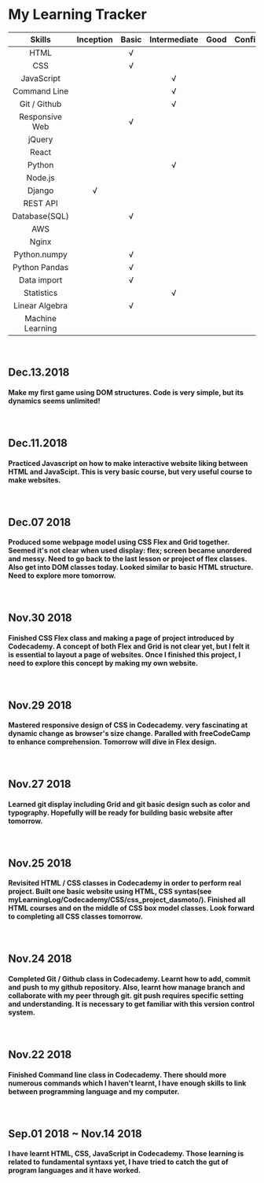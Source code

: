 My Learning Tracker
===================


| Skills         | Inception    | Basic        | Intermediate | Good         | Confident    | Excellent    |
| :------------: | :----------: | :----------: | :----------: | :----------: | :----------: | :----------: |
| HTML           |              | √            |              |              |              |              |
| CSS            |              | √            |              |              |              |              |
| JavaScript     |              |              |  √           |              |              |              |
| Command Line   |              |              |  √           |              |              |              |
| Git / Github   |              |              |  √           |              |              |              |
| Responsive Web |              | √            |              |              |              |              |
| jQuery         |              |              |              |              |              |              |
| React          |              |              |              |              |              |              |
| Python         |              |              |  √           |              |              |              |
| Node.js        |              |              |              |              |              |              |
| Django         | √            |              |              |              |              |              |
| REST API       |              |              |              |              |              |              |
| Database(SQL)  |              | √            |              |              |              |              |
| AWS            |              |              |              |              |              |              |
| Nginx          |              |              |              |              |              |              |
| Python.numpy   |              | √            |              |              |              |              |
| Python Pandas  |              | √            |              |              |              |              |
| Data import    |              | √            |              |              |              |              |
| Statistics     |              |              | √            |              |              |              |
| Linear Algebra |              | √            |              |              |              |              |
| Machine Learning|              |              |              |              |              |              |

<br>


Dec.13.2018
-----------
#### Make my first game using DOM structures. Code is very simple, but its dynamics seems unlimited!
<br>


Dec.11.2018
-----------
#### Practiced Javascript on how to make interactive website liking between HTML and JavaScipt. This is very basic course, but very useful course to make websites.
<br>


Dec.07 2018
-----------
#### Produced some webpage model using CSS Flex and Grid together. Seemed it's not clear when used display: flex; screen became unordered and messy. Need to go back to the last lesson or project of flex classes. Also get into DOM classes today. Looked similar to basic HTML structure. Need to explore more tomorrow.
<br>


Nov.30 2018
-----------
#### Finished CSS Flex class and making a page of project introduced by Codecademy. A concept of both Flex and Grid is not clear yet, but I felt it is essential to layout a page of websites. Once I finished this project, I need to explore this concept by making my own website.
<br>

Nov.29 2018
-----------
#### Mastered responsive design of CSS in Codecademy. very fascinating at dynamic change as browser's size change. Paralled with freeCodeCamp to enhance comprehension. Tomorrow will dive in Flex design.
<br>

Nov.27 2018
-----------
#### Learned git display including Grid and git basic design such as color and typography. Hopefully will be ready for building basic website after tomorrow.
<br>

Nov.25 2018
-----------
#### Revisited HTML / CSS classes in Codecademy in order to perform real project. Built one basic website using HTML, CSS syntas(see myLearningLog/Codecademy/CSS/css_project_dasmoto/). Finished all HTML courses and on the middle of CSS box model classes. Look forward to completing all CSS classes tomorrow.
<br>

Nov.24 2018
-----------
#### Completed Git / Github class in Codecademy. Learnt how to add, commit and push to my github repository. Also, learnt how manage branch and collaborate with my peer through git. git push requires specific setting and understanding. It is necessary to get familiar with this version control system.
<br>

Nov.22 2018
-----------
#### Finished Command line class in Codecademy. There should more numerous commands which I haven't learnt, I have enough skills to link between programming language and my computer.
<br>

Sep.01 2018 ~ Nov.14 2018
-----------
#### I have learnt HTML, CSS, JavaScript in Codecademy. Those learning is related to fundamental syntaxs yet, I have tried to catch the gut of program languages and it have worked.
